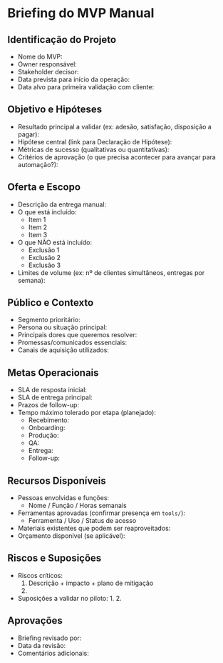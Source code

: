 # Briefing do MVP Manual

## Identificação do Projeto

- Nome do MVP:
- Owner responsável:
- Stakeholder decisor:
- Data prevista para início da operação:
- Data alvo para primeira validação com cliente:

## Objetivo e Hipóteses

- Resultado principal a validar (ex: adesão, satisfação, disposição a pagar):
- Hipótese central (link para Declaração de Hipótese):
- Métricas de sucesso (qualitativas ou quantitativas):
- Critérios de aprovação (o que precisa acontecer para avançar para automação?):

## Oferta e Escopo

- Descrição da entrega manual:
- O que está incluído:
  - Item 1
  - Item 2
  - Item 3
- O que NÃO está incluído:
  - Exclusão 1
  - Exclusão 2
  - Exclusão 3
- Limites de volume (ex: nº de clientes simultâneos, entregas por semana):

## Público e Contexto

- Segmento prioritário:
- Persona ou situação principal:
- Principais dores que queremos resolver:
- Promessas/comunicados essenciais:
- Canais de aquisição utilizados:

## Metas Operacionais

- SLA de resposta inicial:
- SLA de entrega principal:
- Prazos de follow-up:
- Tempo máximo tolerado por etapa (planejado):
  - Recebimento:
  - Onboarding:
  - Produção:
  - QA:
  - Entrega:
  - Follow-up:

## Recursos Disponíveis

- Pessoas envolvidas e funções:
  - Nome / Função / Horas semanais
- Ferramentas aprovadas (confirmar presença em `tools/`):
  - Ferramenta / Uso / Status de acesso
- Materiais existentes que podem ser reaproveitados:
- Orçamento disponível (se aplicável):

## Riscos e Suposições

- Riscos críticos:
  1. Descrição + impacto + plano de mitigação
  2.
- Suposições a validar no piloto:
  1.
  2.

## Aprovações

- Briefing revisado por:
- Data da revisão:
- Comentários adicionais:
